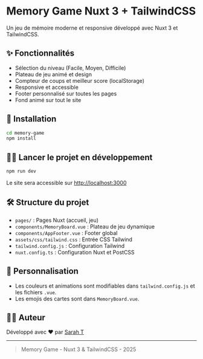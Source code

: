 # Memory Game Nuxt 3 + TailwindCSS

Un jeu de mémoire moderne et responsive développé avec Nuxt 3 et TailwindCSS.

## ✨ Fonctionnalités

- Sélection du niveau (Facile, Moyen, Difficile)
- Plateau de jeu animé et design
- Compteur de coups et meilleur score (localStorage)
- Responsive et accessible
- Footer personnalisé sur toutes les pages
- Fond animé sur tout le site

## 🚀 Installation

```bash
cd memory-game
npm install
```

## 🏃‍♂️ Lancer le projet en développement

```bash
npm run dev
```

Le site sera accessible sur [http://localhost:3000](http://localhost:3000)

## 🛠️ Structure du projet

- `pages/` : Pages Nuxt (accueil, jeu)
- `components/MemoryBoard.vue` : Plateau de jeu dynamique
- `components/AppFooter.vue` : Footer global
- `assets/css/tailwind.css` : Entrée CSS Tailwind
- `tailwind.config.js` : Configuration Tailwind
- `nuxt.config.ts` : Configuration Nuxt et PostCSS

## 🎨 Personnalisation

- Les couleurs et animations sont modifiables dans `tailwind.config.js` et les fichiers `.vue`.
- Les emojis des cartes sont dans `MemoryBoard.vue`.

## 👩‍💻 Auteur

Développé avec ❤️ par [Sarah T](https://github.com/SarahTld)

---

> Memory Game - Nuxt 3 & TailwindCSS - 2025

